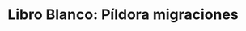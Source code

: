 ---
title: 'Libro Blanco: Píldora migraciones'
description: 'Rigor Mortis. La rigidez de las políticas migratorias y sus efectos sobre el interés común'
link: /documentos/LB-pildora-migraciones.pdf
tags:
    - coherencia-de-politicas
    - migraciones
    - libro-blanco-del-desarrollo
---